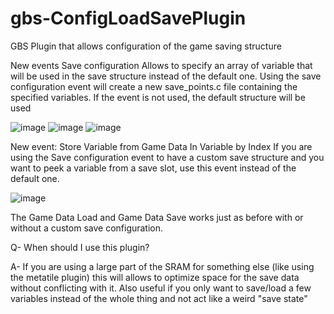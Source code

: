 # gbs-ConfigLoadSavePlugin
 GBS Plugin that allows configuration of the game saving structure

New events Save configuration
Allows to specify an array of variable that will be used in the save structure instead of the default one.
Using the save configuration event will create a new save_points.c file containing the specified variables.
If the event is not used, the default structure will be used

![image](https://github.com/user-attachments/assets/dfb79afd-3435-4270-9775-9a7488dca526)
![image](https://github.com/user-attachments/assets/e30eed80-2cc4-4216-850c-c76b6abc2ef0)
![image](https://github.com/user-attachments/assets/df098de2-9883-4bf3-87af-5dd2b4d37134)

New event: Store Variable from Game Data In Variable by Index
If you are using the Save configuration event to have a custom save structure and you want to peek a variable from a save slot, 
use this event instead of the default one.

![image](https://github.com/user-attachments/assets/0790c332-7aca-42fa-a01c-73eb49417610)

The Game Data Load and Game Data Save works just as before with or without a custom save configuration.

Q- When should I use this plugin?

A- If you are using a large part of the SRAM for something else (like using the metatile plugin) this will allows to optimize space for the save data without conflicting with it.
Also useful if you only want to save/load a few variables instead of the whole thing and not act like a weird "save state"
